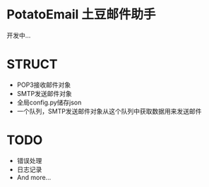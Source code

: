 # PotatoEmail 土豆邮件助手
开发中...

# STRUCT
- POP3接收邮件对象
- SMTP发送邮件对象
- 全局config.py储存json
- 一个队列，SMTP发送邮件对象从这个队列中获取数据用来发送邮件

# TODO
- 错误处理
- 日志记录
- And more...

